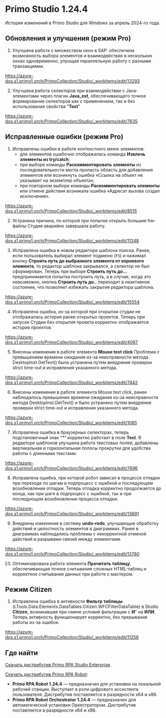# Primo Studio 1.24.4

История изменений в Primo Studio для Windows за апрель 2024-го года.

## Обновления и улучшения (режим Pro)

1. Улучшена работа с множеством окон в SAP: обеспечена возможность выбора элементов и взаимодействия в нескольких окнах одновременно, упрощая параллельную работу с разными транзакциями.
   
 https://azure-dos.s1.primo1.orch/PrimoCollection/Studio/_workitems/edit/13293

2. Улучшена работа селекторов при взаимодействии с Java-элементами через плагин **Java_ext**, обеспечивающего точное формирование селекторов как с применением, так и без использования свойства "**Text**"

https://azure-dos.s1.primo1.orch/PrimoCollection/Studio/_workitems/edit/7635

## Исправленные ошибки (режим Pro)

1. Исправлены ошибки в работе контекстного меню элементов:
   * для элементов ошибочно отображалась команда **Извлечь элементы из try/catch**;
   * при выборе команды **Раскомментировать элементы** из последовательности могла пропасть область для добавления элементов или возникнуть ошибка «Ссылка на объект не указывает на экземпляр объекта»;
   * при повторном выборе команды **Раскомментировать элементы** или отмене действия возникала ошибка «Адресат вызова создал исключение». 

https://azure-dos.s1.primo1.orch/PrimoCollection/Studio/_workitems/edit/8515

2. Устранена причина, по которой при попытке открыть большие ltw-файлы Студия аварийно завершала работу.

https://azure-dos.s1.primo1.orch/PrimoCollection/Studio/_workitems/edit/11248

3. Исправлена ошибка в новом редакторе шаблона поиска. Ранее, если пользователь выбирал элемент подменю (`F5`) и нажимал кнопку **Строить путь до выбранного элемента от корневого элемента**, то редактор шаблона закрывался, а селектор не был сформирован. Теперь при выборе **Строить путь до...** предпринимается попытка построить путь, а в случае, когда это невозможно, кнопка **Строить путь до..** переходит в неактивное состояние, что позволяет избежать закрытия редактора шаблона.


https://azure-dos.s1.primo1.orch/PrimoCollection/Studio/_workitems/edit/15554

4. Исправлена ошибка, из-за которой при открытии студии не отображалась история ранее открытых проектов. Теперь при запуске Студии без открытия проекта корректно отображается история проектов.
   
https://azure-dos.s1.primo1.orch/PrimoCollection/Studio/_workitems/edit/4067

5. Внесены изменения в работе элемента **Mouse text click** Проблема с превышением времени ожидания из-за неисправности метода DesktopInst.GetText() была устранена путем внедрения проверки strict time-out и исправления указанного метода.
   
https://azure-dos.s1.primo1.orch/PrimoCollection/Studio/_workitems/edit/7442

6. Внесены изменения в работе элемента Mouse text click, ранее наблюдалось превышение времени ожидания из-за неисправности метода DesktopInst.GetText() и было устранено путем внедрения проверки strict time-out и исправления указанного метода.

https://azure-dos.s1.primo1.orch/PrimoCollection/Studio/_workitems/edit/1085

7. Исправлена ошибка в браузерных селекторах, теперь подстановочный знак "*" корректно работает в поле **Text**. В редакторе шаблонов улучшена работа текстовых полей, добавлены вертикальная и горизонтальная полосы прокрутки для удобства работы с длинными текстами.

https://azure-dos.s1.primo1.orch/PrimoCollection/Studio/_workitems/edit/7696

8. Исправлена ошибка, при которой робот зависал в процессе отладки при переходе по шагам в подпроцесс с ошибкой и последующем возобновлении отладки. Теперь отладка корректно продолжается до конца, как при шаге в подпроцесс с ошибкой, так и при последующем возобновлении процесса отладки.

https://azure-dos.s1.primo1.orch/PrimoCollection/Studio/_workitems/edit/13691

9. Внедрены изменения в систему **undo-redo**, улучшающие обработку действий и целостность элементов в диаграммах. Ранее в диаграммах наблюдались проблемы с некорректной отменой действий и разрывами связей между элементами.

https://azure-dos.s1.primo1.orch/PrimoCollection/Studio/_workitems/edit/13780

10. Оптимизирована работа элемента **Прочитать таблицу**, обеспечивающая точное считывание сложных HTML-таблиц и корректное считывание данных при работе с мастером.

## Режим Citizen

1. Исправлена ошибка в активности **Фильтр таблицы** (LTools.Data.Elements.DataTables.Citizen.WFCFilterDataTable) в Studio **Citizen**, возникавшая при смене условий фильтрации с **И**" на **ИЛИ**. Теперь активность функционирует корректно, без прерывания работы из-за ошибок.
   
https://azure-dos.s1.primo1.orch/PrimoCollection/Studio/_workitems/edit/11256



## Где найти
[Скачать дистрибутив Primo RPA Studio Enterprise](https://disk.primo-rpa.ru/index.php/s/primo?path=%2FRelease%2FStudio%2FWindows).

[Скачать дистрибутив Primo RPA Robot](https://disk.primo-rpa.ru/index.php/s/primo?path=%2FRelease%2FRobot%2FWindows):
* **Primo RPA Robot 1.24.4** — предназначен для установки на локальной рабочей станции. Выступает в роли цифрового ассистента пользователя. Дистрибутив поставляется в разрядности x64 и x86.
* **Primo RPA Robot Orchestrator 1.24.4** — предназначен для автоматической установки Оркестратором. Дистрибутив поставляется в разрядности x64 и x86.
